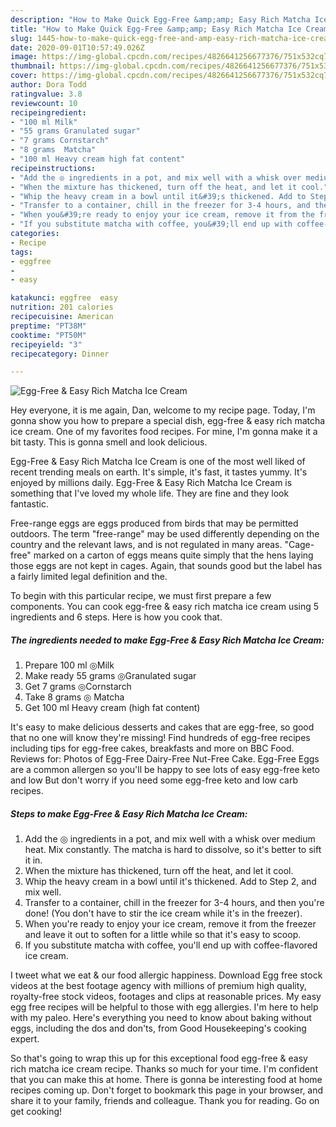 ```yaml
---
description: "How to Make Quick Egg-Free &amp;amp; Easy Rich Matcha Ice Cream"
title: "How to Make Quick Egg-Free &amp;amp; Easy Rich Matcha Ice Cream"
slug: 1445-how-to-make-quick-egg-free-and-amp-easy-rich-matcha-ice-cream
date: 2020-09-01T10:57:49.026Z
image: https://img-global.cpcdn.com/recipes/4826641256677376/751x532cq70/egg-free-easy-rich-matcha-ice-cream-recipe-main-photo.jpg
thumbnail: https://img-global.cpcdn.com/recipes/4826641256677376/751x532cq70/egg-free-easy-rich-matcha-ice-cream-recipe-main-photo.jpg
cover: https://img-global.cpcdn.com/recipes/4826641256677376/751x532cq70/egg-free-easy-rich-matcha-ice-cream-recipe-main-photo.jpg
author: Dora Todd
ratingvalue: 3.8
reviewcount: 10
recipeingredient:
- "100 ml Milk"
- "55 grams Granulated sugar"
- "7 grams Cornstarch"
- "8 grams  Matcha"
- "100 ml Heavy cream high fat content"
recipeinstructions:
- "Add the ◎ ingredients in a pot, and mix well with a whisk over medium heat. Mix constantly. The matcha is hard to dissolve, so it&#39;s better to sift it in."
- "When the mixture has thickened, turn off the heat, and let it cool."
- "Whip the heavy cream in a bowl until it&#39;s thickened. Add to Step 2, and mix well."
- "Transfer to a container, chill in the freezer for 3-4 hours, and then you&#39;re done! (You don&#39;t have to stir the ice cream while it&#39;s in the freezer)."
- "When you&#39;re ready to enjoy your ice cream, remove it from the freezer and leave it out to soften for a little while so that it&#39;s easy to scoop."
- "If you substitute matcha with coffee, you&#39;ll end up with coffee-flavored ice cream."
categories:
- Recipe
tags:
- eggfree
- 
- easy

katakunci: eggfree  easy 
nutrition: 201 calories
recipecuisine: American
preptime: "PT38M"
cooktime: "PT50M"
recipeyield: "3"
recipecategory: Dinner

---
```



![Egg-Free &amp; Easy Rich Matcha Ice Cream](https://img-global.cpcdn.com/recipes/4826641256677376/751x532cq70/egg-free-easy-rich-matcha-ice-cream-recipe-main-photo.jpg)

Hey everyone, it is me again, Dan, welcome to my recipe page. Today, I'm gonna show you how to prepare a special dish, egg-free &amp; easy rich matcha ice cream. One of my favorites food recipes. For mine, I'm gonna make it a bit tasty. This is gonna smell and look delicious.

Egg-Free &amp; Easy Rich Matcha Ice Cream is one of the most well liked of recent trending meals on earth. It's simple, it's fast, it tastes yummy. It's enjoyed by millions daily. Egg-Free &amp; Easy Rich Matcha Ice Cream is something that I've loved my whole life. They are fine and they look fantastic.

Free-range eggs are eggs produced from birds that may be permitted outdoors. The term &#34;free-range&#34; may be used differently depending on the country and the relevant laws, and is not regulated in many areas. &#34;Cage-free&#34; marked on a carton of eggs means quite simply that the hens laying those eggs are not kept in cages. Again, that sounds good but the label has a fairly limited legal definition and the.


To begin with this particular recipe, we must first prepare a few components. You can cook egg-free &amp; easy rich matcha ice cream using 5 ingredients and 6 steps. Here is how you cook that.

<!--inarticleads1-->

##### The ingredients needed to make Egg-Free &amp; Easy Rich Matcha Ice Cream:

1. Prepare 100 ml ◎Milk
1. Make ready 55 grams ◎Granulated sugar
1. Get 7 grams ◎Cornstarch
1. Take 8 grams ◎ Matcha
1. Get 100 ml Heavy cream (high fat content)


It&#39;s easy to make delicious desserts and cakes that are egg-free, so good that no one will know they&#39;re missing! Find hundreds of egg-free recipes including tips for egg-free cakes, breakfasts and more on BBC Food. Reviews for: Photos of Egg-Free Dairy-Free Nut-Free Cake. Egg-Free Eggs are a common allergen so you&#39;ll be happy to see lots of easy egg-free keto and low But don&#39;t worry if you need some egg-free keto and low carb recipes. 

<!--inarticleads2-->

##### Steps to make Egg-Free &amp; Easy Rich Matcha Ice Cream:

1. Add the ◎ ingredients in a pot, and mix well with a whisk over medium heat. Mix constantly. The matcha is hard to dissolve, so it&#39;s better to sift it in.
1. When the mixture has thickened, turn off the heat, and let it cool.
1. Whip the heavy cream in a bowl until it&#39;s thickened. Add to Step 2, and mix well.
1. Transfer to a container, chill in the freezer for 3-4 hours, and then you&#39;re done! (You don&#39;t have to stir the ice cream while it&#39;s in the freezer).
1. When you&#39;re ready to enjoy your ice cream, remove it from the freezer and leave it out to soften for a little while so that it&#39;s easy to scoop.
1. If you substitute matcha with coffee, you&#39;ll end up with coffee-flavored ice cream.


I tweet what we eat &amp; our food allergic happiness. Download Egg free stock videos at the best footage agency with millions of premium high quality, royalty-free stock videos, footages and clips at reasonable prices. My easy egg free recipes will be helpful to those with egg allergies. I&#39;m here to help with my paleo. Here&#39;s everything you need to know about baking without eggs, including the dos and don&#39;ts, from Good Housekeeping&#39;s cooking expert. 

So that's going to wrap this up for this exceptional food egg-free &amp; easy rich matcha ice cream recipe. Thanks so much for your time. I'm confident that you can make this at home. There is gonna be interesting food at home recipes coming up. Don't forget to bookmark this page in your browser, and share it to your family, friends and colleague. Thank you for reading. Go on get cooking!
